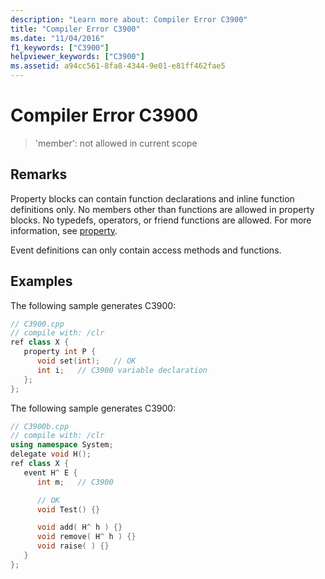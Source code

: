 ```yaml
---
description: "Learn more about: Compiler Error C3900"
title: "Compiler Error C3900"
ms.date: "11/04/2016"
f1_keywords: ["C3900"]
helpviewer_keywords: ["C3900"]
ms.assetid: a94cc561-8fa8-4344-9e01-e81ff462fae5
---
```

# Compiler Error C3900

> 'member': not allowed in current scope

## Remarks

Property blocks can contain function declarations and inline function definitions only. No members other than functions are allowed in property blocks. No typedefs, operators, or friend functions are allowed. For more information, see [property](../../extensions/property-cpp-component-extensions.md).

Event definitions can only contain access methods and functions.

## Examples

The following sample generates C3900:

```cpp
// C3900.cpp
// compile with: /clr
ref class X {
   property int P {
      void set(int);   // OK
      int i;   // C3900 variable declaration
   };
};
```

The following sample generates C3900:

```cpp
// C3900b.cpp
// compile with: /clr
using namespace System;
delegate void H();
ref class X {
   event H^ E {
      int m;   // C3900

      // OK
      void Test() {}

      void add( H^ h ) {}
      void remove( H^ h ) {}
      void raise( ) {}
   }
};
```
